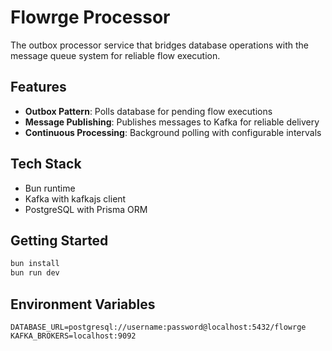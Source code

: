 # Flowrge Processor

The outbox processor service that bridges database operations with the message queue system for reliable flow execution.

## Features

- **Outbox Pattern**: Polls database for pending flow executions
- **Message Publishing**: Publishes messages to Kafka for reliable delivery
- **Continuous Processing**: Background polling with configurable intervals

## Tech Stack

- Bun runtime
- Kafka with kafkajs client
- PostgreSQL with Prisma ORM

## Getting Started

```bash
bun install
bun run dev
```

## Environment Variables

```env
DATABASE_URL=postgresql://username:password@localhost:5432/flowrge
KAFKA_BROKERS=localhost:9092
```